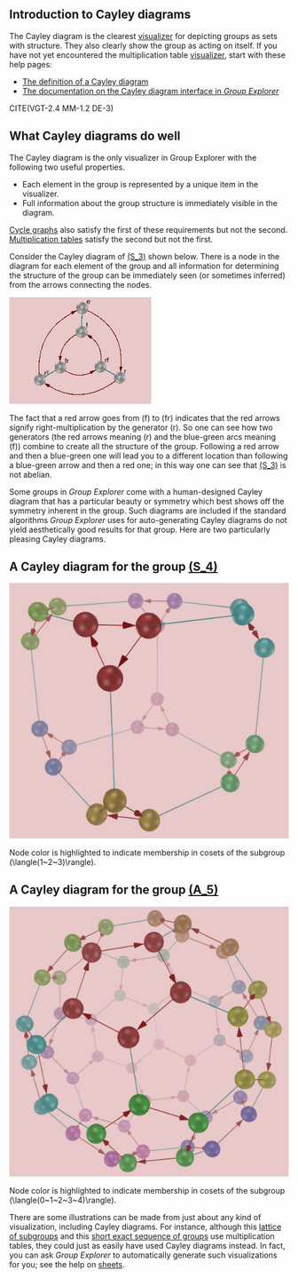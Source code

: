 
## Introduction to Cayley diagrams

The Cayley diagram is the clearest [visualizer](rf-geterms.md#visualizers)
for depicting groups as sets with structure.  They also clearly show the
group as acting on itself.
If you have not yet encountered the multiplication table
[visualizer](rf-geterms.md#visualizers), start with these help pages:

 * [The definition of a Cayley diagram](rf-groupterms.md#cayley-diagrams)
 * [The documentation on the Cayley diagram interface in
   *Group Explorer*](rf-um-cd-options.md)

CITE(VGT-2.4 MM-1.2 DE-3)

## What Cayley diagrams do well

The Cayley diagram is the only visualizer in Group Explorer with the
following two useful properties.

 * Each element in the group is represented by a unique item in the visualizer.
 * Full information about the group structure is immediately visible in the diagram.

[Cycle graphs](rf-groupterms.md#cycle-graph) also satisfy the first of these
requirements but not the second. [Multiplication
tables](rf-groupterms.md#multtable) satisfy the second but not the first.

Consider the Cayley diagram of
[\(S_3\)](http://nathancarter.github.io/group-explorer/GroupInfo.html?groupURL=groups/S_3.group)
shown below. There is a node in the diagram for each element of the group
and all information for determining the structure of the group can be
immediately seen (or sometimes inferred) from the arrows connecting the
nodes.

[![Cayley diagram for the group S_3](s_3_cayley_miniature.png)](http://nathancarter.github.io/group-explorer/GroupInfo.html?groupURL=groups/S_3.group)

The fact that a red arrow goes from \(f\) to \(fr\) indicates that the red
arrows signify right-multiplication by the generator \(r\). So one can
see how two generators (the red arrows meaning \(r\) and the blue-green
arcs meaning \(f\)) combine to create all the structure of the group.
Following a red arrow and then a blue-green one will lead you to a different
location than following a blue-green arrow and then a red one; in this way
one can see that
[\(S_3\)](http://nathancarter.github.io/group-explorer/GroupInfo.html?groupURL=groups/S_3.group)
is not abelian.

Some groups in *Group Explorer* come with a human-designed Cayley diagram
that has a particular beauty or symmetry which best shows off the symmetry
inherent in the group.  Such diagrams are included if the standard
algorithms *Group Explorer* uses for auto-generating Cayley diagrams do not
yield aesthetically good results for that group.  Here are two particularly
pleasing Cayley diagrams.

## A Cayley diagram for the group [\(S_4\)](http://nathancarter.github.io/group-explorer/GroupInfo.html?groupURL=groups/S_4.group)

[![A Cayley diagram for the group S_4](illustration-cds4.png)](http://nathancarter.github.io/group-explorer/GroupInfo.html?groupURL=groups/S_4.group)

Node color is highlighted to indicate membership in cosets of the subgroup
\(\langle(1~2~3)\rangle\).

## A Cayley diagram for the group [\(A_5\)](http://nathancarter.github.io/group-explorer/GroupInfo.html?groupURL=groups/A_5.group)

[![A Cayley diagram for the group A_5](illustration-cda5.png)](http://nathancarter.github.io/group-explorer/GroupInfo.html?groupURL=groups/A_5.group)

Node color is highlighted to indicate membership in cosets of the subgroup
\(\langle(0~1~2~3~4)\rangle\).

There are some illustrations can be made from just about any kind of
visualization, including Cayley diagrams.  For instance, although this
[lattice of subgroups](s_3_multtable_lattice.png) and this
[short exact sequence of groups](s_3_multtable_ses.png) use multiplication
tables, they could just as easily have used Cayley diagrams instead.
In fact, you can ask *Group Explorer* to automatically generate such
visualizations for you; see the help on [sheets](rf-um-sheetwindow.md).
